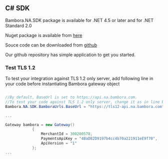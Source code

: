 ##  C# SDK

Bambora.NA.SDK package is available for .NET 4.5 or later and for .NET Standard 2.0

Nuget package is available from [here](https://www.nuget.org/packages/Bambora.NA.SDK/)

Souce code can be downloaded from [github](https://github.com/bambora-na/bambora-na-dotnet)

Our github repository has simple application to get you started.

### Test TLS 1.2 

To test your integration against TLS 1.2 only server, add following line in your code before instantiating Bambora gateway object

```c#

//By default, BaseUrl is set to https://api.na.bambora.com. 
//To test your code against TLS 1.2 only server, change it as in line below
Bambora.NA.SDK.BamboraUrls.BaseUrl = "https://tls12-api.na.bambora.com";

...

Gateway bambora = new Gateway()
            {
                MerchantId = 300200578,
                PaymentsApiKey = "4BaD82D9197b4cc4b70a221911eE9f70",
                ApiVersion = "1"
            };
...

```            
